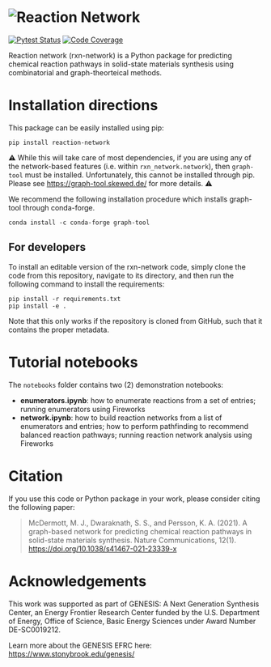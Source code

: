 # ![Reaction Network](docs/images/logo.png)

[![Pytest Status](https://github.com/GENESIS-EFRC/reaction-network/workflows/testing/badge.svg)](https://github.com/GENESIS-EFRC/reaction-network/actions?query=workflow%3Atesting)
[![Code Coverage](https://codecov.io/gh/GENESIS-EFRC/reaction-network/branch/main/graph/badge.svg)](https://codecov.io/gh/GENESIS-EFRC/reaction-network)

Reaction network (rxn-network) is a Python package for predicting chemical reaction
pathways in solid-state materials synthesis using combinatorial and graph-theorteical methods.

# Installation directions

This package can be easily installed using pip:

```properties
pip install reaction-network
```

:warning: While this will take care of most dependencies, if you are using any of the network-based features (i.e. within `rxn_network.network`), then `graph-tool` must be installed. Unfortunately, this cannot
be installed through pip. Please see <https://graph-tool.skewed.de/> for more details. :warning:

We recommend the following installation procedure which installs graph-tool through conda-forge.

```properties
conda install -c conda-forge graph-tool
```

## For developers

To install an editable version of the rxn-network code, simply clone the
code from this repository, navigate to its directory, and then run the
following command to install the requirements:

```properties
pip install -r requirements.txt
pip install -e .
```

Note that this only works if the repository is cloned from GitHub, such that it contains
the proper metadata.

# Tutorial notebooks

The `notebooks` folder contains two (2) demonstration notebooks:

- **enumerators.ipynb**: how to enumerate reactions from a set of entries; running
  enumerators using Fireworks
- **network.ipynb**: how to build reaction networks from a list of enumerators and
  entries; how to perform pathfinding to recommend balanced reaction pathways; running
  reaction network analysis using Fireworks

# Citation

If you use this code or Python package in your work, please consider citing the following paper:

> McDermott, M. J., Dwaraknath, S. S., and Persson, K. A. (2021). A graph-based network for predicting chemical reaction pathways in solid-state materials synthesis. Nature Communications, 12(1). <https://doi.org/10.1038/s41467-021-23339-x>

# Acknowledgements

This work was supported as part of GENESIS: A Next Generation Synthesis Center, an
Energy Frontier Research Center funded by the U.S. Department of Energy, Office of
Science, Basic Energy Sciences under Award Number DE-SC0019212.

Learn more about the GENESIS EFRC here: <https://www.stonybrook.edu/genesis/>
